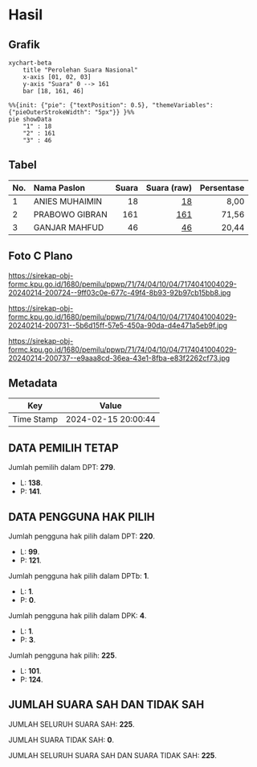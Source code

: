 # Hasil

## Grafik

```mermaid
xychart-beta
    title "Perolehan Suara Nasional"
    x-axis [01, 02, 03]
    y-axis "Suara" 0 --> 161
    bar [18, 161, 46]
```

```mermaid
%%{init: {"pie": {"textPosition": 0.5}, "themeVariables": {"pieOuterStrokeWidth": "5px"}} }%%
pie showData
    "1" : 18
    "2" : 161
    "3" : 46
```

## Tabel

| No. | Nama Paslon    | Suara | Suara (raw) | Persentase |
|:--- |:-------------- | -----:| -----------:| ----------:|
| 1   | ANIES MUHAIMIN | 18    | [18][p-1]   | 8,00       |
| 2   | PRABOWO GIBRAN | 161   | [161][p-2]  | 71,56      |
| 3   | GANJAR MAHFUD  | 46    | [46][p-3]   | 20,44      |


[p-1]: https://github.com/gigit-pemilu/pemilu-2024/blob/main/pilpres/hitung-suara/sub/71-sulawesi-utara/sub/74-kota-kotamobagu/sub/04-kotamobagu-barat/sub/1004-gogagoman/sub/029-tps/sub/paslon-1.txt
[p-2]: https://github.com/gigit-pemilu/pemilu-2024/blob/main/pilpres/hitung-suara/sub/71-sulawesi-utara/sub/74-kota-kotamobagu/sub/04-kotamobagu-barat/sub/1004-gogagoman/sub/029-tps/sub/paslon-2.txt
[p-3]: https://github.com/gigit-pemilu/pemilu-2024/blob/main/pilpres/hitung-suara/sub/71-sulawesi-utara/sub/74-kota-kotamobagu/sub/04-kotamobagu-barat/sub/1004-gogagoman/sub/029-tps/sub/paslon-3.txt

## Foto C Plano

https://sirekap-obj-formc.kpu.go.id/1680/pemilu/ppwp/71/74/04/10/04/7174041004029-20240214-200724--9ff03c0e-677c-49f4-8b93-92b97cb15bb8.jpg

https://sirekap-obj-formc.kpu.go.id/1680/pemilu/ppwp/71/74/04/10/04/7174041004029-20240214-200731--5b6d15ff-57e5-450a-90da-d4e471a5eb9f.jpg

https://sirekap-obj-formc.kpu.go.id/1680/pemilu/ppwp/71/74/04/10/04/7174041004029-20240214-200737--e9aaa8cd-36ea-43e1-8fba-e83f2262cf73.jpg


## Metadata

| Key        | Value               |
| ---------- | ------------------- |
| Time Stamp | 2024-02-15 20:00:44 |


## DATA PEMILIH TETAP

Jumlah pemilih dalam DPT: **279**.
 * L: **138**.
 * P: **141**.

## DATA PENGGUNA HAK PILIH

Jumlah pengguna hak pilih dalam DPT: **220**.
 * L: **99**.
 * P: **121**.

Jumlah pengguna hak pilih dalam DPTb: **1**.
 * L: **1**.
 * P: **0**.

Jumlah pengguna hak pilih dalam DPK: **4**.
 * L: **1**.
 * P: **3**.

Jumlah pengguna hak pilih: **225**.
 * L: **101**.
 * P: **124**.

## JUMLAH SUARA SAH DAN TIDAK SAH

JUMLAH SELURUH SUARA SAH: **225**.

JUMLAH SUARA TIDAK SAH: **0**.

JUMLAH SELURUH SUARA SAH DAN SUARA TIDAK SAH: **225**.


